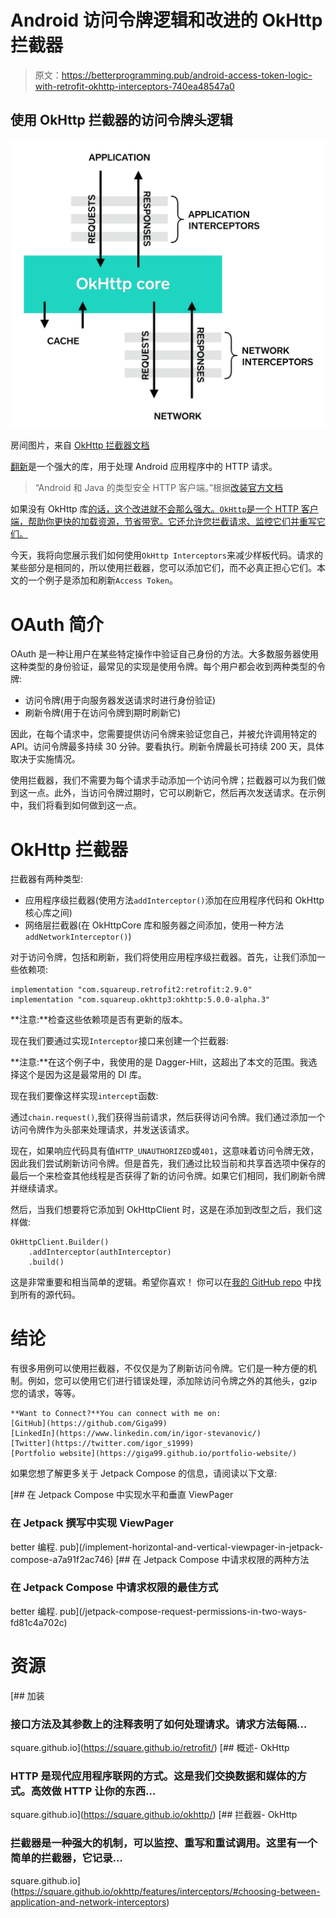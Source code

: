 # Android 访问令牌逻辑和改进的 OkHttp 拦截器

> 原文：<https://betterprogramming.pub/android-access-token-logic-with-retrofit-okhttp-interceptors-740ea48547a0>

## 使用 OkHttp 拦截器的访问令牌头逻辑

![](img/239145d78c4af59727b8bb9346f85f32.png)

房间图片，来自 [OkHttp 拦截器文档](https://square.github.io/okhttp/features/interceptors/)

[翻新](https://square.github.io/retrofit/)是一个强大的库，用于处理 Android 应用程序中的 HTTP 请求。

> “Android 和 Java 的类型安全 HTTP 客户端。”根据[改装官方文档](https://square.github.io/retrofit/)

如果没有 OkHttp 库[的话，这个改进就不会那么强大。`OkHttp`是一个 HTTP 客户端，帮助你更快的加载资源，节省带宽。它还允许您拦截请求、监控它们并重写它们。](https://square.github.io/okhttp/)

今天，我将向您展示我们如何使用`OkHttp Interceptors`来减少样板代码。请求的某些部分是相同的，所以使用拦截器，您可以添加它们，而不必真正担心它们。本文的一个例子是添加和刷新`Access Token`。

# OAuth 简介

OAuth 是一种让用户在某些特定操作中验证自己身份的方法。大多数服务器使用这种类型的身份验证，最常见的实现是使用令牌。每个用户都会收到两种类型的令牌:

*   访问令牌(用于向服务器发送请求时进行身份验证)
*   刷新令牌(用于在访问令牌到期时刷新它)

因此，在每个请求中，您需要提供访问令牌来验证您自己，并被允许调用特定的 API。访问令牌最多持续 30 分钟。要看执行。刷新令牌最长可持续 200 天，具体取决于实施情况。

使用拦截器，我们不需要为每个请求手动添加一个访问令牌；拦截器可以为我们做到这一点。此外，当访问令牌过期时，它可以刷新它，然后再次发送请求。在示例中，我们将看到如何做到这一点。

# OkHttp 拦截器

拦截器有两种类型:

*   应用程序级拦截器(使用方法`addInterceptor()`添加在应用程序代码和 OkHttp 核心库之间)
*   网络层拦截器(在 OkHttpCore 库和服务器之间添加，使用一种方法`addNetworkInterceptor()`)

对于访问令牌，包括和刷新，我们将使用应用程序级拦截器。首先，让我们添加一些依赖项:

```
implementation "com.squareup.retrofit2:retrofit:2.9.0"
implementation "com.squareup.okhttp3:okhttp:5.0.0-alpha.3"
```

**注意:**检查这些依赖项是否有更新的版本。

现在我们要通过实现`Interceptor`接口来创建一个拦截器:

**注意:**在这个例子中，我使用的是 Dagger-Hilt，这超出了本文的范围。我选择这个是因为这是最常用的 DI 库。

现在我们要像这样实现`intercept`函数:

通过`chain.request()`,我们获得当前请求，然后获得访问令牌。我们通过添加一个访问令牌作为头部来处理请求，并发送该请求。

现在，如果响应代码具有值`HTTP_UNAUTHORIZED`或`401`，这意味着访问令牌无效，因此我们尝试刷新访问令牌。但是首先，我们通过比较当前和共享首选项中保存的最后一个来检查其他线程是否获得了新的访问令牌。如果它们相同，我们刷新令牌并继续请求。

然后，当我们想要将它添加到 OkHttpClient 时，这是在添加到改型之后，我们这样做:

```
OkHttpClient.Builder()
    .addInterceptor(authInterceptor)
    .build()
```

这是非常重要和相当简单的逻辑。希望你喜欢！
你可以在[我的 GitHub repo](https://github.com/Giga99/MediumRepos) 中找到所有的源代码。

# 结论

有很多用例可以使用拦截器，不仅仅是为了刷新访问令牌。它们是一种方便的机制。例如，您可以使用它们进行错误处理，添加除访问令牌之外的其他头，gzip 您的请求，等等。

```
**Want to Connect?**You can connect with me on:
[GitHub](https://github.com/Giga99)
[LinkedIn](https://www.linkedin.com/in/igor-stevanovic/)
[Twitter](https://twitter.com/igor_s1999)
[Portfolio website](https://giga99.github.io/portfolio-website/)
```

如果您想了解更多关于 Jetpack Compose 的信息，请阅读以下文章:

[](/implement-horizontal-and-vertical-viewpager-in-jetpack-compose-a7a91f2ac746) [## 在 Jetpack Compose 中实现水平和垂直 ViewPager

### 在 Jetpack 撰写中实现 ViewPager

better 编程. pub](/implement-horizontal-and-vertical-viewpager-in-jetpack-compose-a7a91f2ac746) [](/jetpack-compose-request-permissions-in-two-ways-fd81c4a702c) [## 在 Jetpack Compose 中请求权限的两种方法

### 在 Jetpack Compose 中请求权限的最佳方式

better 编程. pub](/jetpack-compose-request-permissions-in-two-ways-fd81c4a702c) 

# **资源**

 [## 加装

### 接口方法及其参数上的注释表明了如何处理请求。请求方法每隔…

square.github.io](https://square.github.io/retrofit/)  [## 概述- OkHttp

### HTTP 是现代应用程序联网的方式。这是我们交换数据和媒体的方式。高效做 HTTP 让你的东西…

square.github.io](https://square.github.io/okhttp/) [](https://square.github.io/okhttp/features/interceptors/#choosing-between-application-and-network-interceptors) [## 拦截器- OkHttp

### 拦截器是一种强大的机制，可以监控、重写和重试调用。这里有一个简单的拦截器，它记录…

square.github.io](https://square.github.io/okhttp/features/interceptors/#choosing-between-application-and-network-interceptors)